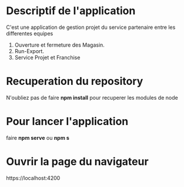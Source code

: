 # Descriptif de l'application 

C'est une application de gestion projet du service partenaire entre les differentes equipes
1.  Ouverture et fermeture des Magasin.
2.  Run-Export.
3.  Service Projet et Franchise 

# Recuperation du repository 

N'oubliez pas de faire **npm install** pour recuperer les modules de node

# Pour lancer l'application 

faire **npm serve** ou **npm s**

# Ouvrir la page du navigateur 

  https://localhost:4200
